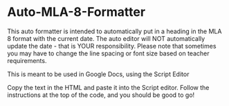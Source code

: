 # Auto-MLA-8-Formatter
This auto formatter is intended to automatically put in a heading in the MLA 8 format with the current date. The auto editor will NOT automatically update the date - that is YOUR responsibility. Please note that sometimes you may have to change the line spacing or font size based on teacher requirements.

This is meant to be used in Google Docs, using the Script Editor

Copy the text in the HTML and paste it into the Script editor.
Follow the instructions at the top of the code, and you should be good to go!
